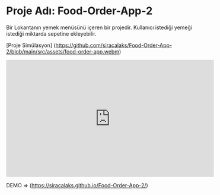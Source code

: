 # Proje Adı: Food-Order-App-2
Bir Lokantanın yemek menüsünü içeren bir projedir. Kullanıcı istediği yemeği istediği miktarda sepetine ekleyebilir. 


[Proje Simülasyon]  (https://github.com/siracalaks/Food-Order-App-2/blob/main/src/assets/food-order-app.webm)
<iframe width="560" height="315" src="https://github.com/siracalaks/Food-Order-App-2/blob/main/src/assets/food-order-app.webm" frameborder="0" allow="autoplay; encrypted-media" allowfullscreen></iframe>


DEMO => (https://siracalaks.github.io/Food-Order-App-2/)
